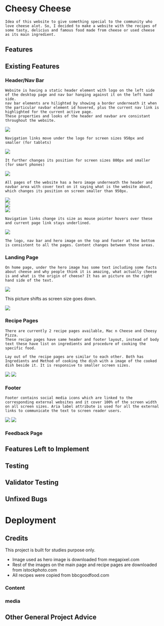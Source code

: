 # Cheesy Cheese
    Idea of this website to give something special to the community who love cheese alot. So, I decided to make a website with the recipes of some tasty, delicius and famous food made from cheese or used cheese as its main ingredient.
## Features

## Existing Features
### Header/Nav Bar
    Website is having a static header element with logo on the left side of the desktop page and nav bar hanging against it on the left hand side.
    nav bar elements are hilighted by showing a border underneath it when the particular navbar element id hovered, plus the current nav link is highlighted for the current active page.
    These properties and looks of the header and navbar are consistant throughout the website.
<img src="assets/images/header-navbar.png">

    Navigation links move under the logo for screen sizes 950px and smaller (for tablets)
<img src="assets/images/header-navbar-950px.png">

    It further changes its position for screen sizes 800px and smaller (for smart phones)
<img src="assets/images/header-navbar-800px.png">

    All pages of the website has a hero image underneath the header and navbar area with cover text on it saying what is the website about, which changes its position on screen smaller than 950px.
<img src="assets/images/header-hero-image.png">
<br>
<img src="assets/images/header-hero-image-950px.png">
<br>
<img src="assets/images/header-hero-image-800px.png">

    Navigation links change its size as mouse pointer hovers over these and current page link stays underlined.
<img src="assets/images/nav-bar-hover.png">

    The logo, nav bar and hero image on the top and footer at the bottom is consistent to all the pages. Content changes between those areas. 

### Landing Page

    On home page, under the hero image has some text including some facts about cheese and why people think it is amazing, what actually cheese is and what is the origin of cheese? It has an picture on the right hand side of the text. 

<img src="assets/images/home-body.png">

This picture shifts as screen size goes down.

<img src="assets/images/home-body-800px.png">

### Recipe Pages
    There are currently 2 recipe pages available, Mac n Cheese and Cheesy Pizza.
    These recipe pages have same header and footer layout, instead of body text these have list on ingredients and procedure of cooking the specific food.

    Lay out of the recipe pages are similar to each other. Both has Ingredients and Method of cooking the dish with a image of the cooked dish beside it. It is responsive to smaller screen sizes.

<img src="assets/images/recipe.png">

<img src="assets/images/recipe-800px.png">

### Footer

    Footer contains social media icons which are linked to the corresponding external websites and it cover 100% of the screen width on all screen sizes. Aria label attribute is used for all the external links to communicate the text to screen reader users. 

<img src="assets/images/footer.png">
<img src="assets/images/footer-800px.png">



### Feedback Page

## Features Left to Implement

## Testing

## Validator Testing

## Unfixed Bugs

# Deployment

## Credits
This project is built for studies purpose only.
<ul>
    <li>Image used as hero image is downloaded from megapixel.com</li>
    <li>Rest of the images on the main page and recipe pages are downloaded from istockphoto.com </li>
    <li>All recipes were copied from bbcgoodfood.com</li>
</ul>
    
### Content

### media

## Other General Project Advice